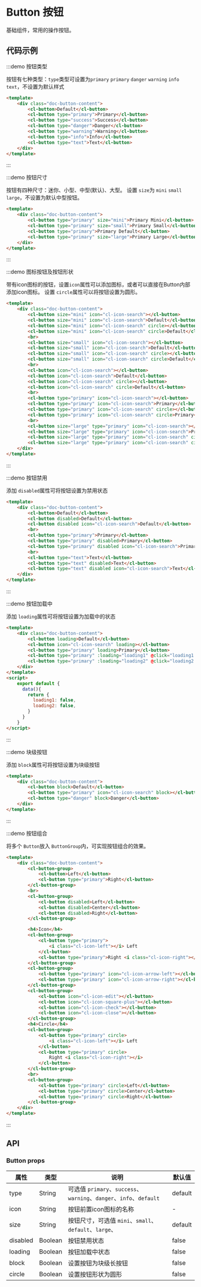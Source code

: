 # Button 按钮

基础组件，常用的操作按钮。

## 代码示例



:::demo 按钮类型

按钮有七种类型：`type`类型可设置为`primary` `primary` `danger` `warning` `info` `text`，不设置为默认样式

```html
<template>
    <div class="doc-button-content">
        <cl-button>Default</cl-button>
        <cl-button type="primary">Primary</cl-button>
        <cl-button type="success">Success</cl-button>
        <cl-button type="danger">Danger</cl-button>
        <cl-button type="warning">Warning</cl-button>
        <cl-button type="info">Info</cl-button>
        <cl-button type="text">Text</cl-button>
    </div>
</template>
```

:::


:::demo 按钮尺寸

按钮有四种尺寸：迷你、小型、中型(默认)、大型。
设置 `size`为 `mini` `small` `large`，不设置为默认中型按钮。

```html
<template>
    <div class="doc-button-content">
        <cl-button type="primary" size="mini">Primary Mini</cl-button>
        <cl-button type="primary" size="small">Primary Small</cl-button>
        <cl-button type="primary">Primary Default</cl-button>
        <cl-button type="primary" size="large">Primary Large</cl-button>
    </div>
</template>
```

:::


:::demo 图标按钮及按钮形状

带有icon图标的按钮，设置`icon`属性可以添加图标，或者可以直接在Button内部添加icon图标。
设置 `circle`属性可以将按钮设置为圆形。

```html
<template>
    <div class="doc-button-content">
        <cl-button size="mini" icon="cl-icon-search"></cl-button>
        <cl-button size="mini" icon="cl-icon-search">Default</cl-button>
        <cl-button size="mini" icon="cl-icon-search" circle></cl-button>
        <cl-button size="mini" icon="cl-icon-search" circle>Default</cl-button>
        <br>
        <cl-button size="small" icon="cl-icon-search"></cl-button>
        <cl-button size="small" icon="cl-icon-search">Default</cl-button>
        <cl-button size="small" icon="cl-icon-search" circle></cl-button>
        <cl-button size="small" icon="cl-icon-search" circle>Default</cl-button>
        <br>
        <cl-button icon="cl-icon-search"></cl-button>
        <cl-button icon="cl-icon-search">Default</cl-button>
        <cl-button icon="cl-icon-search" circle></cl-button>
        <cl-button icon="cl-icon-search" circle>Default</cl-button>
        <br>
        <cl-button type="primary" icon="cl-icon-search"></cl-button>
        <cl-button type="primary" icon="cl-icon-search">Primary</cl-button>
        <cl-button type="primary" icon="cl-icon-search" circle></cl-button>
        <cl-button type="primary" icon="cl-icon-search" circle>Primary</cl-button>
        <br>
        <cl-button size="large" type="primary" icon="cl-icon-search"></cl-button>
        <cl-button size="large" type="primary" icon="cl-icon-search">Primary</cl-button>
        <cl-button size="large" type="primary" icon="cl-icon-search" circle></cl-button>
        <cl-button size="large" type="primary" icon="cl-icon-search" circle>Primary</cl-button>
    </div>
</template>
```

:::


:::demo 按钮禁用

添加 `disabled`属性可将按钮设置为禁用状态

```html
<template>
    <div class="doc-button-content">
        <cl-button>Default</cl-button>
        <cl-button disabled>Default</cl-button>
        <cl-button disabled icon="cl-icon-search">Default</cl-button>
        <br>
        <cl-button type="primary">Primary</cl-button>
        <cl-button type="primary" disabled>Primary</cl-button>
        <cl-button type="primary" disabled icon="cl-icon-search">Primary</cl-button>
        <br>
        <cl-button type="text">Text</cl-button>
        <cl-button type="text" disabled>Text</cl-button>
        <cl-button type="text" disabled icon="cl-icon-search">Text</cl-button>
    </div>
</template>
```

:::


:::demo 按钮加载中

添加 `loading`属性可将按钮设置为加载中的状态

```html
<template>
    <div class="doc-button-content">
        <cl-button loading>Default</cl-button>
        <cl-button icon="cl-icon-search" loading></cl-button>
        <cl-button type="primary" loading>Primary</cl-button>
        <cl-button type="primary" :loading="loading1" @click="loading1 = true">Click me!</cl-button>
        <cl-button type="primary" :loading="loading2" @click="loading2 = true" icon="cl-icon-search">Click me!</cl-button>
    </div>
</template>
<script>
    export default {
      data(){
        return {
          loading1: false,
          loading2: false,
        }
      }
    }
</script>

```

:::


:::demo 块级按钮

添加 `block`属性可将按钮设置为块级按钮

```html
<template>
    <div class="doc-button-content">
        <cl-button block>Default</cl-button>
        <cl-button type="primary" icon="cl-icon-search" block></cl-button>
        <cl-button type="danger" block>Danger</cl-button>
    </div>
</template>
```

:::


:::demo 按钮组合

将多个 `Button`放入 `ButtonGroup`内，可实现按钮组合的效果。

```html
<template>
    <div class="doc-button-content">
        <cl-button-group>
            <cl-button>Left</cl-button>
            <cl-button type="primary">Right</cl-button>
        </cl-button-group>
        <br>
        <cl-button-group>
            <cl-button disabled>Left</cl-button>
            <cl-button disabled>Center</cl-button>
            <cl-button disabled>Right</cl-button>
        </cl-button-group>

        <h4>Icon</h4>
        <cl-button-group>
            <cl-button type="primary">
                <i class="cl-icon-left"></i> Left
            </cl-button>
            <cl-button type="primary">Right <i class="cl-icon-right"></i></cl-button>
        </cl-button-group>
        <cl-button-group>
            <cl-button type="primary" icon="cl-icon-arrow-left"></cl-button>
            <cl-button type="primary" icon="cl-icon-arrow-right"></cl-button>
        </cl-button-group>
        <cl-button-group>
            <cl-button icon="cl-icon-edit"></cl-button>
            <cl-button icon="cl-icon-square-plus"></cl-button>
            <cl-button icon="cl-icon-check"></cl-button>
            <cl-button icon="cl-icon-close"></cl-button>
        </cl-button-group>
        <h4>Circle</h4>
        <cl-button-group>
            <cl-button type="primary" circle>
                <i class="cl-icon-left"></i> Left
            </cl-button>
            <cl-button type="primary" circle>
                Right <i class="cl-icon-right"></i>
            </cl-button>
        </cl-button-group>
        <br>
        <cl-button-group>
            <cl-button type="primary" circle>Left</cl-button>
            <cl-button type="primary" circle>Center</cl-button>
            <cl-button type="primary" circle>Right</cl-button>
        </cl-button-group>
    </div>
</template>
```

:::


## API

### Button props

| 属性 | 类型 | 说明 | 默认值 |
| ---- | ---- | ---- | ---- |
| type | String | 可选值 `primary`、`success`、`warning`、`danger`、`info`、`default` | default |
| icon | String | 按钮前置icon图标的名称 | - |
| size | String | 按钮尺寸，可选值 `mini`、`small`、`default`、`large`、 | default |
| disabled | Boolean | 按钮禁用状态 | false |
| loading | Boolean | 按钮加载中状态 | false |
| block | Boolean | 设置按钮为块级长按钮 | false |
| circle | Boolean | 设置按钮形状为圆形 | false |
